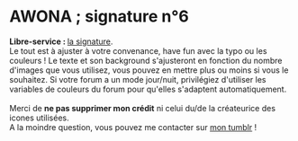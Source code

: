 # AWONA ; signature n°6
<b>Libre-service : </b><a href="https://github.com/Awonaa/signatures/blob/main/signature%206/SIGNA6.html">la signature</a>.
<br>
Le tout est à ajuster à votre convenance, have fun avec la typo ou les couleurs ! Le texte et son background s'ajusteront en fonction du nombre d'images que vous utilisez, vous pouvez en mettre plus ou moins si vous le souhaitez. Si votre forum a un mode jour/nuit, privilégiez d'utiliser les variables de couleurs du forum pour qu'elles s'adaptent automatiquement. 
<br><br>Merci de <b>ne pas supprimer mon crédit</b> ni celui du/de la créateurice des icones utilisées.
<br>A la moindre question, vous pouvez me contacter sur <a href="https://awonaa.tumblr.com/">mon tumblr</a> !


